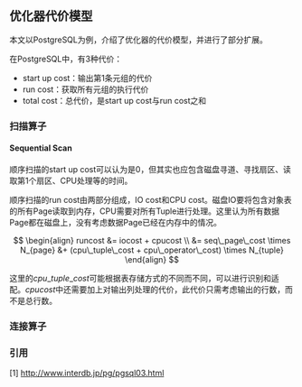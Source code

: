 ## 优化器代价模型

本文以PostgreSQL为例，介绍了优化器的代价模型，并进行了部分扩展。

在PostgreSQL中，有3种代价：

- start up cost：输出第1条元组的代价
- run cost：获取所有元组的执行代价
- total cost：总代价，是start up cost与run cost之和

### 扫描算子

#### Sequential Scan

顺序扫描的start up cost可以认为是0，但其实也应包含磁盘寻道、寻找扇区、读取第1个扇区、CPU处理等的时间。

顺序扫描的run cost由两部分组成，IO cost和CPU cost。磁盘IO要将包含对象表的所有Page读取到内存，CPU需要对所有Tuple进行处理。这里认为所有数据Page都在磁盘上，没有考虑数据Page已经在内存中的情况。

$$
\begin{align}
  runcost 
  &= iocost + cpucost \\
  &= seq\_page\_cost \times N_{page} 
  &+ (cpu\_tuple\_cost + cpu\_operator\_cost) \times N_{tuple}
\end{align}
$$

这里的$cpu\_tuple\_cost$可能根据表存储方式的不同而不同，可以进行识别和适配。$cpucost$中还需要加上对输出列处理的代价，此代价只需考虑输出的行数，而不是总行数。

### 连接算子

### 引用

[1] http://www.interdb.jp/pg/pgsql03.html

